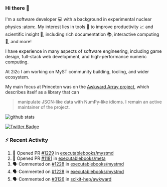 ### Hi there 👋 

I'm a software developer 💻 with a background in experimental nuclear physics :atom:. My interest lies in tools :wrench: to improve productivity :chart_with_upwards_trend: and scientific insight :telescope:, including rich documentation 📚, interactive computing 🧮, and more! 

I have experience in many aspects of software engineering, including game design, full-stack web development, and high-performance numeric computing. 

At 2i2c I am working on MyST community building, tooling, and wider ecosystem. 

My main focus at Princeton was on the [Awkward Array project](awkward-array.org/), which describes itself as a library that can 
> manipulate JSON-like data with NumPy-like idioms. I remain an active maintainer of the project. 

![github stats](https://github-readme-stats.vercel.app/api?username=agoose77&show_icons=true&hide_rank=true&hide_title=true&bg_color=30,e76445,904e95&text_color=efe3ec&icon_color=efe3ec)
<!--
**agoose77/agoose77** is a ✨ _special_ ✨ repository because its `README.md` (this file) appears on your GitHub profile.

Here are some ideas to get you started:

- 🔭 I’m currently working on ...
- 🌱 I’m currently learning ...
- 👯 I’m looking to collaborate on ...
- 🤔 I’m looking for help with ...
- 💬 Ask me about ...
- 📫 How to reach me: ...
- 😄 Pronouns: ...
- ⚡ Fun fact: ...
-->

[![Twitter Badge](https://img.shields.io/twitter/follow/agoose77?style=flat-square&logo=Twitter&logoColor=white&color=cornflowerblue)](https://twitter.com/agoose77)

### :zap: Recent Activity

<!--START_SECTION:activity-->
1. 💪 Opened PR [#1229](https://github.com/executablebooks/mystmd/pull/1229) in [executablebooks/mystmd](https://github.com/executablebooks/mystmd)
2. 💪 Opened PR [#1181](https://github.com/executablebooks/meta/pull/1181) in [executablebooks/meta](https://github.com/executablebooks/meta)
3. 🗣 Commented on [#1228](https://github.com/executablebooks/mystmd/issues/1228#issuecomment-2127202475) in [executablebooks/mystmd](https://github.com/executablebooks/mystmd)
4. 🗣 Commented on [#1228](https://github.com/executablebooks/mystmd/issues/1228#issuecomment-2127076381) in [executablebooks/mystmd](https://github.com/executablebooks/mystmd)
5. 🗣 Commented on [#3126](https://github.com/scikit-hep/awkward/pull/3126#issuecomment-2126786582) in [scikit-hep/awkward](https://github.com/scikit-hep/awkward)
<!--END_SECTION:activity-->
